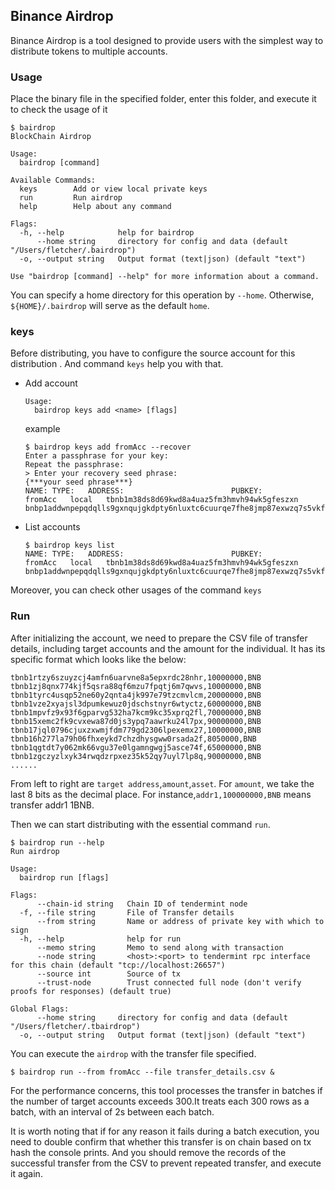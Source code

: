 Binance Airdrop
-------------
Binance Airdrop is a tool designed to provide users with the simplest way to distribute tokens to multiple accounts.

### Usage
Place the binary file in the specified folder, enter this folder, and execute it to check the usage of it
```
$ bairdrop
BlockChain Airdrop

Usage:
  bairdrop [command]

Available Commands:
  keys        Add or view local private keys
  run         Run airdrop
  help        Help about any command

Flags:
  -h, --help            help for bairdrop
      --home string     directory for config and data (default "/Users/fletcher/.bairdrop")
  -o, --output string   Output format (text|json) (default "text")

Use "bairdrop [command] --help" for more information about a command.
```
You can specify a home directory for this operation by `--home`. Otherwise, `${HOME}/.bairdrop` will serve as the default `home`.
### keys
Before distributing, you have to configure the source account for this distribution . And command `keys` help you with that.

- Add account
  ```
  Usage:
    bairdrop keys add <name> [flags]
  ```
  example
  ```
  $ bairdrop keys add fromAcc --recover 
  Enter a passphrase for your key:
  Repeat the passphrase:
  > Enter your recovery seed phrase:
  {***your seed phrase***}
  NAME:	TYPE:	ADDRESS:						PUBKEY:
  fromAcc	local	tbnb1m38ds8d69kwd8a4uaz5fm3hmvh94wk5gfeszxn	bnbp1addwnpepqdqlls9gxnqujgkdpty6nluxtc6cuurqe7fhe8jmp87exwzq7s5vkfxcvxk
  ```
- List accounts
  ```
  $ bairdrop keys list
  NAME:	TYPE:	ADDRESS:						PUBKEY:
  fromAcc	local	tbnb1m38ds8d69kwd8a4uaz5fm3hmvh94wk5gfeszxn	bnbp1addwnpepqdqlls9gxnqujgkdpty6nluxtc6cuurqe7fhe8jmp87exwzq7s5vkfxcvxk
  ```
Moreover, you can check other usages of the command `keys`

### Run
After initializing the account, we need to prepare the CSV file of transfer details, including target accounts and the amount for the individual. It has its specific format which looks like the below:
```
tbnb1rtzy6szuyzcj4amfn6uarvne8a5epxrdc28nhr,10000000,BNB
tbnb1zj8qnx774kjf5qsra88qf6mzu7fpqtj6m7qwvs,10000000,BNB
tbnb1tyrc4usqp52ne60y2qnta4jk997e79tzcmvlcm,20000000,BNB
tbnb1vze2xyajsl3dpumkewuz0jdschstnyr6wtyctz,60000000,BNB
tbnb1mpvfz9x93f6gparvg532ha7kcm9kc35xprq2fl,70000000,BNB
tbnb15xemc2fk9cvxewa87d0js3ypq7aawrku24l7px,90000000,BNB
tbnb17jql0796cjuxzxwmjfdm779gd2306lpexemx27,10000000,BNB
tbnb16h277la79h06fhxeykd7chzdhysgww0rsada2f,8050000,BNB
tbnb1qgtdt7y062mk66vgu37e0lgamngwgj5asce74f,65000000,BNB
tbnb1zgczyzlxyk34rwqdzrpxez35k52qy7uyl7lp8q,90000000,BNB
......
```
From left to right are `target address`,`amount`,`asset`. For `amount`, we take the last 8 bits as the decimal place. For instance,`addr1,100000000,BNB` means transfer addr1 1BNB.

Then we can start distributing with the essential command `run`.
```
$ bairdrop run --help
Run airdrop

Usage:
  bairdrop run [flags]

Flags:
      --chain-id string   Chain ID of tendermint node
  -f, --file string       File of Transfer details
      --from string       Name or address of private key with which to sign
  -h, --help              help for run
      --memo string       Memo to send along with transaction
      --node string       <host>:<port> to tendermint rpc interface for this chain (default "tcp://localhost:26657")
      --source int        Source of tx
      --trust-node        Trust connected full node (don't verify proofs for responses) (default true)

Global Flags:
      --home string     directory for config and data (default "/Users/fletcher/.tbairdrop")
  -o, --output string   Output format (text|json) (default "text")
```

You can execute the `airdrop` with the transfer file specified.
```
$ bairdrop run --from fromAcc --file transfer_details.csv &
```

For the performance concerns, this tool processes the transfer in batches if the number of target accounts exceeds 300.It treats each 300 rows as a batch, with an interval of 2s between each batch.

It is worth noting that if for any reason it fails during a batch execution, you need to double confirm that whether this transfer is on chain based on tx hash the console prints. And you should remove the records of the successful transfer from the CSV to prevent repeated transfer, and execute it again.
 




